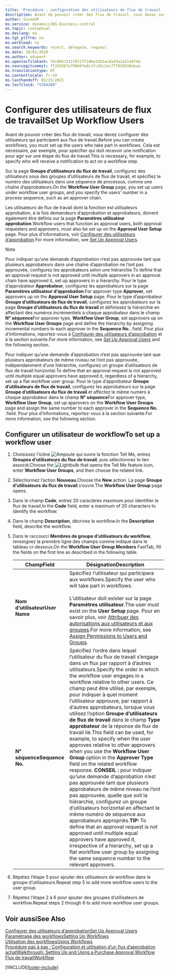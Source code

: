 ```yaml
---
title: 'Procédure : configuration des utilisateurs de flux de travail | Microsoft Docs'
description: Avant de pouvoir créer des flux de travail, vous devez configurer des utilisateurs qui participent aux flux de travail. Cela est nécessaire, par exemple, pour spécifier qui doit recevoir une notification pour agir sur une étape du flux de travail.
author: SorenGP
ms.service: dynamics365-business-central
ms.topic: conceptual
ms.devlang: na
ms.tgt_pltfrm: na
ms.workload: na
ms.search.keywords: reject, delegate, request
ms.date: 10/01/2020
ms.author: edupont
ms.openlocfilehash: 79c8057211f872ff18be32b1acd143a1a51d4f4a
ms.sourcegitcommit: ff2b55b7e790447e0c1fcd5c2ec7f7610338ebaa
ms.translationtype: HT
ms.contentlocale: fr-CH
ms.lasthandoff: 02/15/2021
ms.locfileid: "5384289"
---
```

# <a name="set-up-workflow-users"></a><span data-ttu-id="5e8cc-104">Configurer des utilisateurs de flux de travail</span><span class="sxs-lookup"><span data-stu-id="5e8cc-104">Set Up Workflow Users</span></span>

<span data-ttu-id="5e8cc-105">Avant de pouvoir créer des flux de travail, vous devez configurer des utilisateurs qui participent aux flux de travail.</span><span class="sxs-lookup"><span data-stu-id="5e8cc-105">Before you can create workflows, you must set up the users who take part in workflows.</span></span> <span data-ttu-id="5e8cc-106">Cela est nécessaire, par exemple, pour spécifier qui doit recevoir une notification pour agir sur une étape du flux de travail.</span><span class="sxs-lookup"><span data-stu-id="5e8cc-106">This is necessary, for example, to specify who will receive a notification to act on a workflow step.</span></span>  

<span data-ttu-id="5e8cc-107">Sur la page **Groupe d’utilisateurs du flux de travail**, configurez des utilisateurs sous des groupes d’utilisateurs de flux de travail, et spécifiez le numéro des utilisateurs dans une séquence de processus, comme une chaîne d’approbateurs.</span><span class="sxs-lookup"><span data-stu-id="5e8cc-107">On the **Workflow User Group** page, you set up users under workflow user groups, and you specify the users’ number in a process sequence, such as an approver chain.</span></span>  

<span data-ttu-id="5e8cc-108">Les utilisateurs de flux de travail dont la fonction est utilisateurs approbation, à la fois demandeurs d’approbation et approbateurs, doivent également être définis sur la page **Paramètres utilisateur approbation**.</span><span class="sxs-lookup"><span data-stu-id="5e8cc-108">Workflow users that function as approval users, both approval requesters and approvers, must also be set up on the **Approval User Setup** page.</span></span> <span data-ttu-id="5e8cc-109">Pour plus d’informations, voir [Configurer des utilisateurs d’approbation](across-how-to-set-up-approval-users.md).</span><span class="sxs-lookup"><span data-stu-id="5e8cc-109">For more information, see [Set Up Approval Users](across-how-to-set-up-approval-users.md).</span></span>  

> [!NOTE]  
> <span data-ttu-id="5e8cc-110">Pour indiquer qu’une demande d’approbation n’est pas approuvée tant que plusieurs approbateurs dans une chaîne d’approbation ne l’ont pas approuvée, configurez les approbateurs selon une hiérarchie.</span><span class="sxs-lookup"><span data-stu-id="5e8cc-110">To define that an approval request is not approved until multiple approvers in an approval chain have approved it, set up approvers in a hierarchy.</span></span> <span data-ttu-id="5e8cc-111">Pour le type d’approbateur **Approbateur**, configurez les approbateurs sur la page **Paramètres utilisateur d’approbation**.</span><span class="sxs-lookup"><span data-stu-id="5e8cc-111">For approver type **Approver**, set approvers up on the **Approval User Setup** page.</span></span> <span data-ttu-id="5e8cc-112">Pour le type d’approbateur **Groupe d’utilisateurs de flux de travail**, configurez les approbateurs sur la page **Groupe d’utilisateurs du flux de travail** et définissez la hiérarchie en affectant des numéros incrémentiels à chaque approbateur dans le champ **N° séquence**</span><span class="sxs-lookup"><span data-stu-id="5e8cc-112">For approver type, **Workflow User Group**, set approvers up on the **Workflow User Groups** page and define the hierarchy by assigning incremental numbers to each approver in the **Sequence No.**</span></span> <span data-ttu-id="5e8cc-113">.</span><span class="sxs-lookup"><span data-stu-id="5e8cc-113">field.</span></span> <span data-ttu-id="5e8cc-114">Pour plus d’informations, reportez-vous à [Configurer des utilisateurs d’approbation](across-how-to-set-up-approval-users.md) et à la section suivante.</span><span class="sxs-lookup"><span data-stu-id="5e8cc-114">For more information, see [Set Up Approval Users](across-how-to-set-up-approval-users.md) and the following section.</span></span>  
>
> <span data-ttu-id="5e8cc-115">Pour indiquer qu’une demande d’approbation n’est pas approuvée tant que plusieurs approbateurs de même niveau ne l’ont pas approuvée, indépendamment d’une hiérarchie, configurez un groupe d’utilisateurs de flux de travail horizontal.</span><span class="sxs-lookup"><span data-stu-id="5e8cc-115">To define that an approval request is not approved until multiple equal approvers have approved it, regardless of a hierarchy, set up a flat workflow user group.</span></span> <span data-ttu-id="5e8cc-116">Pour le type d’approbateur **Groupe d’utilisateurs de flux de travail**, configurez les approbateurs sur la page **Groupe d’utilisateurs du flux de travail** et affectez le même numéro à chaque approbateur dans le champ **N° séquence**</span><span class="sxs-lookup"><span data-stu-id="5e8cc-116">For approver type, **Workflow User Group**, set up approvers on the **Workflow User Groups** page and assign the same number to each approver in the **Sequence No.**</span></span> <span data-ttu-id="5e8cc-117">.</span><span class="sxs-lookup"><span data-stu-id="5e8cc-117">field.</span></span> <span data-ttu-id="5e8cc-118">Pour plus d’informations, reportez-vous à la section suivante.</span><span class="sxs-lookup"><span data-stu-id="5e8cc-118">For more information, see the following section.</span></span>  

## <a name="to-set-up-a-workflow-user"></a><span data-ttu-id="5e8cc-119">Configurer un utilisateur de workflow</span><span class="sxs-lookup"><span data-stu-id="5e8cc-119">To set up a workflow user</span></span>

1. <span data-ttu-id="5e8cc-120">Choisissez l’icône ![Ampoule qui ouvre la fonction Tell Me](media/ui-search/search_small.png "Dites-moi ce que vous voulez faire"), entrez **Groupes d’utilisateurs du flux de travail**, puis sélectionnez le lien associé.</span><span class="sxs-lookup"><span data-stu-id="5e8cc-120">Choose the ![Lightbulb that opens the Tell Me feature](media/ui-search/search_small.png "Tell me what you want to do") icon, enter **Workflow User Groups**, and then choose the related link.</span></span>  
2. <span data-ttu-id="5e8cc-121">Sélectionnez l’action **Nouveau**.</span><span class="sxs-lookup"><span data-stu-id="5e8cc-121">Choose the **New** action.</span></span> <span data-ttu-id="5e8cc-122">La page **Groupe d’utilisateurs du flux de travail** s’ouvre.</span><span class="sxs-lookup"><span data-stu-id="5e8cc-122">The **Workflow User Group** page opens.</span></span>  
3. <span data-ttu-id="5e8cc-123">Dans le champ **Code**, entrez 20 caractères maximum pour identifier le flux de travail.</span><span class="sxs-lookup"><span data-stu-id="5e8cc-123">In the **Code** field, enter a maximum of 20 characters to identify the workflow.</span></span>  
4. <span data-ttu-id="5e8cc-124">Dans le champ **Description**, décrivez le workflow.</span><span class="sxs-lookup"><span data-stu-id="5e8cc-124">In the **Description** field, describe the workflow.</span></span>  
5. <span data-ttu-id="5e8cc-125">Dans le raccourci **Membres de groupe d’utilisateurs du workflow**, renseignez la première ligne des champs comme indiqué dans le tableau ci-dessous.</span><span class="sxs-lookup"><span data-stu-id="5e8cc-125">On the **Workflow User Group Members** FastTab, fill the fields on the first line as described in the following table.</span></span>  

    |<span data-ttu-id="5e8cc-126">Champ</span><span class="sxs-lookup"><span data-stu-id="5e8cc-126">Field</span></span>|<span data-ttu-id="5e8cc-127">Désignation</span><span class="sxs-lookup"><span data-stu-id="5e8cc-127">Description</span></span>|  
    |---------------------------------|---------------------------------------|  
    |<span data-ttu-id="5e8cc-128">**Nom d’utilisateur**</span><span class="sxs-lookup"><span data-stu-id="5e8cc-128">**User Name**</span></span>|<span data-ttu-id="5e8cc-129">Spécifiez l’utilisateur qui participera aux workflows.</span><span class="sxs-lookup"><span data-stu-id="5e8cc-129">Specify the user who will take part in workflows.</span></span><br /><br /> <span data-ttu-id="5e8cc-130">L’utilisateur doit exister sur la page **Paramètres utilisateur**.</span><span class="sxs-lookup"><span data-stu-id="5e8cc-130">The user must exist on the **User Setup** page.</span></span> <span data-ttu-id="5e8cc-131">Pour en savoir plus, voir [Attribuer des autorisations aux utilisateurs et aux groupes](ui-define-granular-permissions.md).</span><span class="sxs-lookup"><span data-stu-id="5e8cc-131">For more information, see [Assign Permissions to Users and Groups](ui-define-granular-permissions.md).</span></span>|  
    |<span data-ttu-id="5e8cc-132">**N° séquence**</span><span class="sxs-lookup"><span data-stu-id="5e8cc-132">**Sequence No.**</span></span>|<span data-ttu-id="5e8cc-133">Spécifiez l’ordre dans lequel l’utilisateur du flux de travail s’engage dans un flux par rapport à d’autres utilisateurs.</span><span class="sxs-lookup"><span data-stu-id="5e8cc-133">Specify the order in which the workflow user engages in a workflow relative to other users.</span></span> <span data-ttu-id="5e8cc-134">Ce champ peut être utilisé, par exemple, pour indiquer à quel moment l’utilisateur approuve, par rapport à d’autres approbateurs, lorsque vous utilisez l’option **Groupe d’utilisateurs de flux de travail** dans le champ **Type approbateur** de la réponse de flux de travail lié.</span><span class="sxs-lookup"><span data-stu-id="5e8cc-134">This field can be used, for example, to specify when the user approves relative to other approvers when you use the **Workflow User Group** option in the **Approver Type** field on the related workflow response.</span></span> <span data-ttu-id="5e8cc-135">**CONSEIL :**  pour indiquer qu’une demande d’approbation n’est pas approuvée tant que plusieurs approbateurs de même niveau ne l’ont pas approuvée, quelle que soit la hiérarchie, configurez un groupe d’utilisateurs horizontal en affectant le même numéro de séquence aux approbateurs appropriés.</span><span class="sxs-lookup"><span data-stu-id="5e8cc-135">**TIP:**  To define that an approval request is not approved until multiple equal approvers have approved it, irrespective of a hierarchy, set up a flat workflow user group by assigning the same sequence number to the relevant approvers.</span></span>|  
6. <span data-ttu-id="5e8cc-136">Répétez l’étape 5 pour ajouter des utilisateurs de workflow dans le groupe d’utilisateurs.</span><span class="sxs-lookup"><span data-stu-id="5e8cc-136">Repeat step 5 to add more workflow users to the user group.</span></span>  
7. <span data-ttu-id="5e8cc-137">Répétez l’étape 2 à 6 pour ajouter des groupes d’utilisateurs de workflow.</span><span class="sxs-lookup"><span data-stu-id="5e8cc-137">Repeat steps 2 through 6 to add more workflow user groups.</span></span>  

## <a name="see-also"></a><span data-ttu-id="5e8cc-138">Voir aussi</span><span class="sxs-lookup"><span data-stu-id="5e8cc-138">See Also</span></span>

[<span data-ttu-id="5e8cc-139">Configurer des utilisateurs d’approbation</span><span class="sxs-lookup"><span data-stu-id="5e8cc-139">Set Up Approval Users</span></span>](across-how-to-set-up-approval-users.md)  
[<span data-ttu-id="5e8cc-140">Paramétrage des workflows</span><span class="sxs-lookup"><span data-stu-id="5e8cc-140">Setting Up Workflows</span></span>](across-set-up-workflows.md)  
[<span data-ttu-id="5e8cc-141">Utilisation des workflows</span><span class="sxs-lookup"><span data-stu-id="5e8cc-141">Using Workflows</span></span>](across-use-workflows.md)  
[<span data-ttu-id="5e8cc-142">Procédure pas à pas : Configuration et utilisation d’un flux d’approbation achat</span><span class="sxs-lookup"><span data-stu-id="5e8cc-142">Walkthrough: Setting Up and Using a Purchase Approval Workflow</span></span>](walkthrough-setting-up-and-using-a-purchase-approval-workflow.md)  
[<span data-ttu-id="5e8cc-143">Flux de travail</span><span class="sxs-lookup"><span data-stu-id="5e8cc-143">Workflow</span></span>](across-workflow.md)  


[!INCLUDE[footer-include](includes/footer-banner.md)]